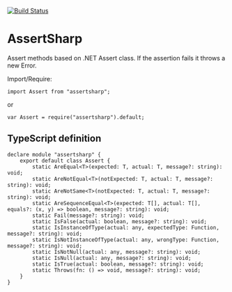 [![Build Status](https://travis-ci.org/brunolm/AssertSharp.svg?branch=master)](https://travis-ci.org/brunolm/AssertSharp)

# AssertSharp

Assert methods based on .NET Assert class. If the assertion fails it throws a new Error.

Import/Require:

```
import Assert from "assertsharp";
```

or

```
var Assert = require("assertsharp").default;
```

## TypeScript definition

```
declare module "assertsharp" {
    export default class Assert {
        static AreEqual<T>(expected: T, actual: T, message?: string): void;
        static AreNotEqual<T>(notExpected: T, actual: T, message?: string): void;
        static AreNotSame<T>(notExpected: T, actual: T, message?: string): void;
        static AreSequenceEqual<T>(expected: T[], actual: T[], equals?: (x, y) => boolean, message?: string): void;
        static Fail(message?: string): void;
        static IsFalse(actual: boolean, message?: string): void;
        static IsInstanceOfType(actual: any, expectedType: Function, message?: string): void;
        static IsNotInstanceOfType(actual: any, wrongType: Function, message?: string): void;
        static IsNotNull(actual: any, message?: string): void;
        static IsNull(actual: any, message?: string): void;
        static IsTrue(actual: boolean, message?: string): void;
        static Throws(fn: () => void, message?: string): void;
    }
}
```
